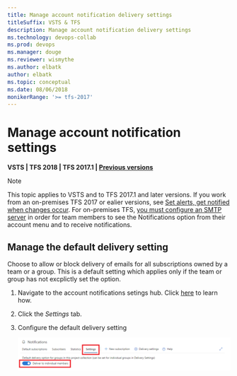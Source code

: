 ```yaml
---
title: Manage account notification delivery settings
titleSuffix: VSTS & TFS 
description: Manage account notification delivery settings
ms.technology: devops-collab
ms.prod: devops
ms.manager: douge
ms.reviewer: wismythe
ms.author: elbatk
author: elbatk
ms.topic: conceptual
ms.date: 08/06/2018
monikerRange: '>= tfs-2017'
---
```


# Manage account notification settings

<b>VSTS | TFS 2018 | TFS 2017.1 | [Previous versions](../work/track/alerts-and-notifications.md)</b> 

> [!NOTE]  
> This topic applies to VSTS and to TFS 2017.1 and later versions. If you work from an on-premises TFS 2017 or ealier versions, see [Set alerts, get notified when changes occur](../work/track/alerts-and-notifications.md). For on-premises TFS, [you must configure an SMTP server](/tfs/server/admin/setup-customize-alerts) in order for team members to see the Notifications option from their account menu and to receive notifications. 

## Manage the default delivery setting
Choose to allow or block delivery of emails for all subscriptions owned by a team or a group. This is a default setting which applies only if the team or group has not excplictly set the option.

1. Navigate to the account notifications setings hub.  Click [here](navigating-the-ux.md#navigating-to-the-account-level-notification-hub) to learn how.
1. Click the *Settings* tab.
1. Configure the default delivery setting

    ![Account notification settings delivery option](_img/manage-account-notifications-settings-delivery.png)
